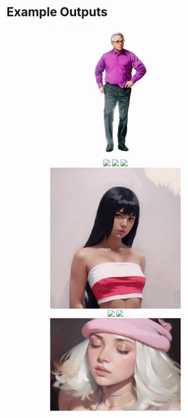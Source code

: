 # Example Outputs

<center>
    <p style="width: 60%">
            <img src="../../documentation/images/paintingAnimation/1024-002.gif">
            <img src="../../documentation/images/paintingAnimation/003-wrongturnmv-0-crop.gif">
            <img src="../../documentation/images/paintingAnimation/002-1080-crop.gif">
            <img src="../../documentation/images/paintingAnimation/003-wrongturnmv-1-crop.gif">
            <img src="../../documentation/images/paintingAnimation/0001-crop.gif">
            <img src="../../documentation/images/paintingAnimation/003-wrongturnmv-2-crop.gif">
            <img src="../../documentation/images/paintingAnimation/0002.gif">
            <img src="../../documentation/images/paintingAnimation/0003.gif">
    </p>
</center>